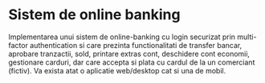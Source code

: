 # Sistem de online banking
Implementarea unui sistem de online-banking cu login securizat prin multi-factor authentication si care prezinta
functionalitati de transfer bancar, aprobare tranzactii, sold, printare extras cont, deschidere cont economii,
gestionare carduri, dar care accepta si plata cu cardul de la un comerciant (fictiv). Va exista atat o aplicatie
web/desktop cat si una de mobil.
